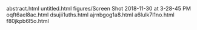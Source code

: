 abstract.html
untitled.html
figures/Screen Shot 2018-11-30 at 3-28-45 PM
oqft6ael8ac.html
dsujii1uths.html
ajrnbgog1a8.html
a6lulk7l1no.html
f80jkpb6l5o.html